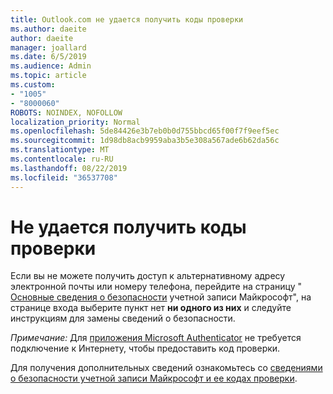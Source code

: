 ```yaml
---
title: Outlook.com не удается получить коды проверки
ms.author: daeite
author: daeite
manager: joallard
ms.date: 6/5/2019
ms.audience: Admin
ms.topic: article
ms.custom:
- "1005"
- "8000060"
ROBOTS: NOINDEX, NOFOLLOW
localization_priority: Normal
ms.openlocfilehash: 5de84426e3b7eb0b0d755bbcd65f00f7f9eef5ec
ms.sourcegitcommit: 1d98db8acb9959aba3b5e308a567ade6b62da56c
ms.translationtype: MT
ms.contentlocale: ru-RU
ms.lasthandoff: 08/22/2019
ms.locfileid: "36537708"
---
```

# <a name="cant-get-verification-codes"></a>Не удается получить коды проверки

Если вы не можете получить доступ к альтернативному адресу электронной почты или номеру телефона, перейдите на страницу " [Основные сведения о безопасности](https://account.microsoft.com/security) учетной записи Майкрософт", на странице входа выберите пункт нет **ни одного из них** и следуйте инструкциям для замены сведений о безопасности.

*Примечание:* Для [приложения Microsoft Authenticator](https://go.microsoft.com/fwlink/?linkid=2016117) не требуется подключение к Интернету, чтобы предоставить код проверки.

Для получения дополнительных сведений ознакомьтесь со [сведениями о безопасности учетной записи Майкрософт и ее кодах проверки](https://support.microsoft.com/help/12428/).